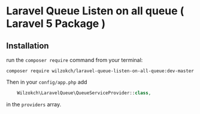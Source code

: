 # Laravel Queue Listen on all queue ( Laravel 5 Package )

## Installation


run the `composer require` command from your terminal:

    composer require wilzokch/laravel-queue-listen-on-all-queue:dev-master

Then in your `config/app.php` add
```php
    Wilzokch\LaravelQueue\QueueServiceProvider::class,
```
in the `providers` array.